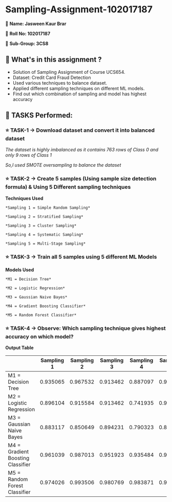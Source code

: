 # Sampling-Assignment-102017187

🌸 **Name: Jasween Kaur Brar**

🌸 **Roll No: 102017187**

🌸 **Sub-Group: 3CS8**

## 💠 What's in this assignment ?
* Solution of Sampling Assignment of Course UCS654.
* Dataset: Credit Card Fraud Detection
* Used various techniques to balance dataset. 
* Applied different sampling techniques on different ML models.
* Find out which combination of sampling and model has highest accuracy

## 💠 TASKS Performed:

### ⭐ TASK-1 -> Download dataset and convert it into balanced dataset

  *The dataset is highly imbalanced as it contains 763 rows of Class 0 and only 9 rows of Class 1*
  
  *So,I used SMOTE oversampling to balance the dataset*
 
### ⭐ TASK-2 -> Create 5 samples (Using sample size detection formula) & Using 5 Different sampling techniques
  **Techniques Used**

    *Sampling 1 = Simple Random Sampling*

    *Sampling 2 = Stratified Sampling*

    *Sampling 3 = Cluster Sampling*

    *Sampling 4 = Systematic Sampling*

    *Sampling 5 = Multi-Stage Sampling*

### ⭐ TASK-3 -> Train all 5 samples using 5 different ML Models
  **Models Used**

    *M1 = Decision Tree*

    *M2 = Logistic Regression*

    *M3 = Gaussian Naive Bayes*

    *M4 = Gradient Boosting Classifier*

    *M5 = Random Forest Classifier*

### ⭐ TASK-4 -> Observe: Which sampling technique gives highest accuracy on which model?
  **Output Table**

  |  | Sampling 1 | Sampling 2 | Sampling 3 | Sampling 4 | Sampling 5 |
  | --- | --- | --- | --- | --- | --- |
  | M1 = Decision Tree | 0.935065 | 0.967532 | 0.913462 | 0.887097 | 0.961039 |
  | M2 = Logistic Regression | 0.896104 | 0.915584 | 0.913462 | 0.741935 | 0.974026 |
  | M3 = Gaussian Naive Bayes | 0.883117 | 0.850649 | 0.894231 | 0.790323 | 0.818182 |
  | M4 = Gradient Boosting Classifier | 0.961039 | 0.987013 | 0.951923 | 0.935484 | 0.974026 |
  | M5 = Random Forest Classifier | 0.974026 | 0.993506 | 0.980769 | 0.983871 | 0.987013 |



  
 
 
